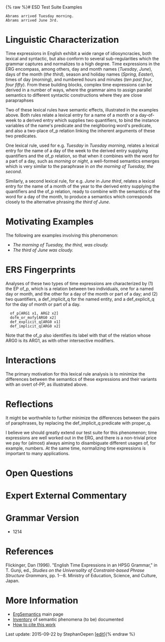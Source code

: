 {% raw %}# ESD Test Suite Examples

    Abrams arrived Tuesday morning.
    Abrams arrived June 3rd.

# Linguistic Characterization

Time expressions in English exhibit a wide range of idiosyncracies, both
lexical and syntactic, but also conform to several sub-regularities
which the grammar captures and normalizes to a high degree. Time
expressions in the ERG encompass, among others, day and month names
(*Tuesday*, *June*), days of the month (*the third*), season and holiday
names (*Spring*, *Easter*), times of day (*morning*), and numbered hours
and minutes (*ten past four*, *four fifty*). From these building blocks,
complex time expressions can be derived in a number of ways, where the
grammar aims to assign parallel semantics to different syntactic
constructions where they are close parapraphses

Two of these lexical rules have semantic effects, illustrated in the
examples above. Both rules relate a lexical entry for a name of a month
or a day-of-week to a derived entry which supplies two quantifiers, to
bind the instance variables of the name's predicate and the neighboring
word's predicate, and also a two-place of\_p relation linking the
inherent arguments of these two predicates.

One lexical rule, used for e.g. *Tuesday* in *Tuesday morning*, relates
a lexical entry for the name of a day of the week to the derived entry
supplying quantifiers and the of\_p relation, so that when it combines
with the word for a part of a day, such as *morning* or *night*, a
well-formed semantics emerges which is very similar to the paraphrase in
*on the morning of Tuesday, the second*.

Similarly, a second lexical rule, for e.g. *June* in *June third*,
relates a lexical entry for the name of a month of the year to the
derived entry supplying the quantifiers and the of\_p relation, ready to
combine with the semantics of the word for a day of the month, to
produce a semantics which corresponds closely to the alternative
phrasing *the third of June*.

# Motivating Examples

The following are examples involving this phenomenon:

- *The morning of Tuesday, the third, was cloudy.*
- *The third of June was cloudy.*

# ERS Fingerprints

Analyses of these two types of time expressions are characterized by (1)
the EP of\_p, which is a relation between two individuals, one for a
named day or month, and the other for a day of the month or part of a
day; and (2) two quantifiers, a def\_implicit\_q for the named entity,
and a def\_explicit\_q for the day of month or part of a day.

      of_p[ARG1 x1, ARG2 x2]
      dofm_or_mofy[ARG0 x2]
      def_explicit_q[ARG0 x1]
      def_implicit_q[ARG0 x2]

Note that the of\_p also identifies its label with that of the relation
whose ARG0 is its ARG1, as with other intersective modifiers.

# Interactions

The primary motivation for this lexical rule analysis is to minimize the
differences between the semantics of these expressions and their
variants with an overt of-PP, as illustrated above.

# Reflections

It might be worthwhile to further minimize the differences between the
pairs of paraphrases, by replacing the def\_implicit\_q predicate with
proper\_q.

I believe we should greatly extend our test suite for this phenomenon;
time expressions are well worked out in the ERG, and there is a
non-trivial price we pay for (almost) always aiming to disambiguate
different usages of, for example, numbers. At the same time, normalizing
time expressions is important to many applications.

# Open Questions

# Expert External Commentary

# Grammar Version

- 1214

# References

Flickinger, Dan (1996). "English Time Expressions in an HPSG Grammar,"
in T. Gunji, ed., *Studies on the Universality of Constraint-based
Phrase Structure Grammars*, pp. 1--8. Ministry of Education, Science,
and Culture, Japan.

# More Information

- [ErgSemantics](https://blog.inductorsoftware.com/docsproto/erg/ErgSemantics) main page
- [Inventory](https://blog.inductorsoftware.com/docsproto/erg/ErgSemantics_Inventory) of semantic phenomena (to be)
documented
- [How to cite this work](https://blog.inductorsoftware.com/docsproto/erg/ErgSemantics_HowToCite)

Last update: 2015-09-22 by StephanOepen [[edit](https://github.com/delph-in/docs/wiki/ErgSemantics_TimeExpressions/_edit)]{% endraw %}